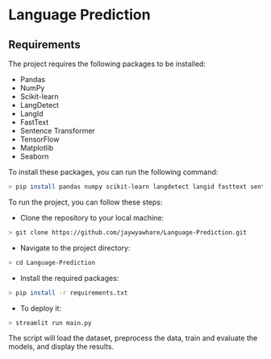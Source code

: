 # Language Prediction

## Requirements
The project requires the following packages to be installed:

- Pandas
- NumPy
- Scikit-learn
- LangDetect
- LangId
- FastText
- Sentence Transformer
- TensorFlow
- Matplotlib
- Seaborn

To install these packages, you can run the following command:

```bash
> pip install pandas numpy scikit-learn langdetect langid fasttext sentence-transformers tensorflow matplotlib seaborn
```

To run the project, you can follow these steps:

- Clone the repository to your local machine:
```bash
> git clone https://github.com/jaywyawhare/Language-Prediction.git
```

- Navigate to the project directory:
```bash
> cd Language-Prediction
```

- Install the required packages:

```bash
> pip install -r requirements.txt
```

- To deploy it:
```bash
> streamlit run main.py
```

The script will load the dataset, preprocess the data, train and evaluate the models, and display the results.
